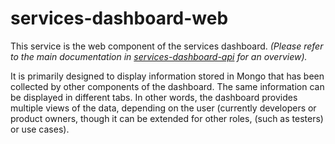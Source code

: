 # services-dashboard-web

This service is the web component of the services dashboard. 
_(Please refer to the main documentation in [services-dashboard-api](https://github.com/companieshouse/services-dashboard-api/) for an overview)._

It is primarily designed to display information stored in Mongo that has been collected by other components of the dashboard. 
The same information can be displayed in different tabs. In other words, the dashboard provides multiple views of the data, 
depending on the user (currently developers or product owners, though it can be extended for other roles, (such as testers) or use cases).
